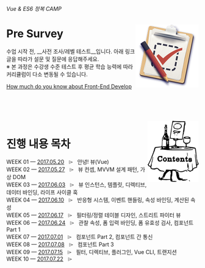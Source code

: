 ###### Vue & ES6 정복 CAMP

<img src="../Assets/survey.png" alt="Survey" align="right" width="165" height="165">

# Pre Survey

수업 시작 전, __사전 조사/레벨 테스트__입니다. 아래 링크 글을 따라가 설문 및 질문에 응답해주세요.<br>
※ 본 과정은 수강생 수준 테스트 후 평균 학습 능력에 따라 커리큘럼이 다소 변동될 수 있습니다.

[How much do you know about Front-End Develop](https://goo.gl/cmZVkz)

<br>
<br>
<br>
<br>

<img src="../Assets/table-of-contents.png" alt="목차" align="right" width="134" height="160">

# 진행 내용 목차

WEEK 01 — [2017.05.20](./README/0520.md) &nbsp; ⌲ &nbsp; 안녕! 뷰(Vue) <br>
WEEK 02 — [2017.05.27](./README/0527.md) &nbsp; ⌲ &nbsp; 뷰 컨셉, MVVM 설계 패턴, 가상 DOM<br>
WEEK 03 — [2017.06.03](./README/0603.md) &nbsp; ⌲ &nbsp; 뷰 인스턴스, 템플릿, 디렉티브, 데이터 바인딩, 라이프 사이클 훅<br>
WEEK 04 — [2017.06.10](./README/0610.md) &nbsp; ⌲ &nbsp; 반응형 시스템, 이벤트 핸들링, 속성 바인딩, 계산된 속성<br>
WEEK 05 — [2017.06.17](./README/0617.md) &nbsp; ⌲ &nbsp; 필터링/정렬 테이블 디자인, 스트리트 파이터 뷰<br>
WEEK 06 — [2017.06.24](./README/0624.md) &nbsp; ⌲ &nbsp; 관찰 속성, 폼 입력 바인딩, 폼 유효성 검사, 컴포넌트 Part 1<br>
WEEK 07 — [2017.07.01](./README/0701.md) &nbsp; ⌲ &nbsp; 컴포넌트 Part 2, 컴포넌트 간 통신<br>
WEEK 08 — [2017.07.08](./README/0708.md) &nbsp; ⌲ &nbsp; 컴포넌트 Part 3<br>
WEEK 09 — [2017.07.15](./README/0715.md) &nbsp; ⌲ &nbsp; 필터, 디렉티브, 플러그인, Vue CLI, 트랜지션<br>
WEEK 10 — [2017.07.22](./README/0722.md) &nbsp; ⌲ &nbsp; <br>
